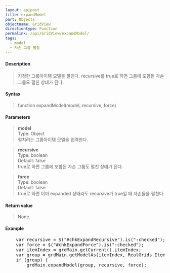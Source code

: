 ```yaml
---
layout: apipost
title: expandModel
part: Objects
objectname: GridView
directiontype: Function
permalink: /api/GridView/expandModel/
tags: 
  - model
  - 자손 그룹 펼침
---
```



#### Description

> 지정한 그룹아이템 모델을 펼친다. recursive를 true로 하면 그룹에 포함된 자손 그룹도 펼친 상태가 된다.

#### Syntax

> function expandModel(model, recursive, force)

#### Parameters

> **model**  
> Type: Object  
> 펼치려는 그룹아이템 모델을 입력한다.  

> **recursive**  
> Type: boolean  
> Default: false  
> true로 하면 그룹에 포함된 자손 그룹도 펼친 상태가 된다.

> **force**  
> Type: boolean  
> Default: false  
> true로 하면 이미 expanded 상태라도 recursive가 true일 때 자손들을 펼친다.

#### Return value

> None.

#### Example

<pre class="prettyprint">
    var recursive = $("#chkExpandRecursive").is(":checked");
    var force = $("#chkExpandForce").is(":checked");
	var itemIndex = grdMain.getCurrent().itemIndex;
	var group = grdMain.getModelAs(itemIndex, RealGrids.ItemType.GROUP);
	if (group) {
	    grdMain.expandModel(group, recursive, force);
</pre>

